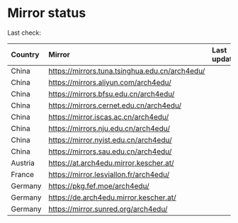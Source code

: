 <script src="./time.js"></script>
# Mirror status
Last check: <script type="text/javascript">localize(1732257117.8038878);</script>

|Country|Mirror|Last update|
|:------|:-----|:----------|
|China|https://mirrors.tuna.tsinghua.edu.cn/arch4edu/|<script type="text/javascript">localize(1732214626);</script>|
|China|https://mirrors.aliyun.com/arch4edu/|<script type="text/javascript">localize(1732214626);</script>|
|China|https://mirrors.bfsu.edu.cn/arch4edu/|<script type="text/javascript">localize(1732214626);</script>|
|China|https://mirrors.cernet.edu.cn/arch4edu/|<script type="text/javascript">localize(1732214626);</script>|
|China|https://mirror.iscas.ac.cn/arch4edu/|<script type="text/javascript">localize(1732214626);</script>|
|China|https://mirrors.nju.edu.cn/arch4edu/|<script type="text/javascript">localize(1732171557);</script>|
|China|https://mirror.nyist.edu.cn/arch4edu/|<script type="text/javascript">localize(1732214626);</script>|
|China|https://mirrors.sau.edu.cn/arch4edu/|<script type="text/javascript">localize(1729319991);</script>|
|Austria|https://at.arch4edu.mirror.kescher.at/|<script type="text/javascript">localize(1732214626);</script>|
|France|https://mirror.lesviallon.fr/arch4edu/|<script type="text/javascript">localize(1732214626);</script>|
|Germany|https://pkg.fef.moe/arch4edu/|<script type="text/javascript">localize(1732214626);</script>|
|Germany|https://de.arch4edu.mirror.kescher.at/|<script type="text/javascript">localize(1732214626);</script>|
|Germany|https://mirror.sunred.org/arch4edu/|<script type="text/javascript">localize(1732214626);</script>|

<script src="./tablefilter/tablefilter.js"></script>
<script src="./table.js"></script>